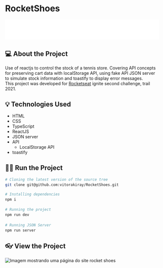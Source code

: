 # RocketShoes
<p align="center">
<img src="./src/assets/images/logo.svg" alt="Logo do rocketshoes"/>
</p>

## 💻 About the Project
Use of reactjs to control the stock of a tennis store. Covering API concepts for preserving cart data with localStorage API, using fake API JSON server to simulate stock information 
and toastify to display error messages. <br/>This project was developed for [Rocketseat](https://rocketseat.com.br) ignite second challenge, trail 2021.

## 💡 Technologies Used 
- HTML
- CSS
- TypeScript
- ReactJS
- JSON server
- API
  - LocalStorage API 
- toastify

## 👨‍💻 Run the Project
```sh
# Cloning the latest version of the source tree
git clone git@github.com:vitorakiray/RocketShoes.git
```

```sh
# Installing dependencies
npm i

# Running the project
npm run dev

# Running JSON Server
npm run server
```
## 👓 View the Project
<img src="https://i.imgur.com/54WIYaH.png" alt="Imagem mostrando uma página do site rocket shoes"/>

